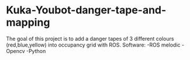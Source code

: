 # Kuka-Youbot-danger-tape-and-mapping

The goal of this project is to add a danger tapes of 3 different colours (red,blue,yellow) into occupancy grid with ROS. 
Software:
-ROS melodic
-Opencv
-Python
